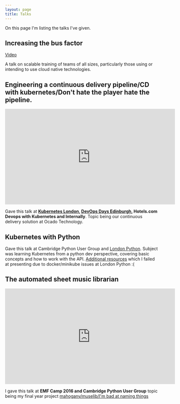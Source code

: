 ```yaml
---
layout: page
title: Talks
---
```


On this page I'm listing the talks I've given.

## Increasing the bus factor

<script async class="speakerdeck-embed" data-id="dc2e602a048b48d2a0de8bb04cc43a17" data-ratio="1.77777777777778" src="//speakerdeck.com/assets/embed.js"></script>

[Video](https://skillsmatter.com/skillscasts/12440-cloud-native-london-august)

A talk on scalable training of teams of all sizes, particularly those using or intending to use cloud native technologies.

## Engineering a continuous delivery pipeline/CD with kubernetes/Don't hate the player hate the pipeline.

<iframe width="560" height="315" src="https://www.youtube.com/embed/ju8jYfbI4zM" frameborder="0" allow="autoplay; encrypted-media" allowfullscreen></iframe>

Gave this talk at **[Kubernetes London](https://skillsmatter.com/skillscasts/10465-deployment-pipelines-with-kubernetes), [DevOps Days Edinburgh](https://www.youtube.com/watch?v=ju8jYfbI4zM&index=4&list=PLXDml-RJxVS2TE61668zelZotjOP3j_yp), Hotels.com Devops with Kubernetes and Internally**. Topic being our continuous delivery solution at Ocado Technology. 
<script async class="speakerdeck-embed" data-id="7671a1747c6b4b639abad58d944725ae" data-ratio="1.77777777777778" src="//speakerdeck.com/assets/embed.js"></script>

## Kubernetes with Python

Gave this talk at Cambridge Python User Group and [London Python](https://skillsmatter.com/skillscasts/11142-kubernetes-and-python). Subject was learning Kubernetes from a python dev perspective, covering basic concepts and how to work with the API. [Additional resources](https://github.com/godley/k8s-talk) which I failed at presenting due to docker/minikube issues at London Python :(

## The automated sheet music librarian

<iframe width="560" height="315" src="https://www.youtube.com/embed/CKUmsGKdNqQ" frameborder="0" allow="autoplay; encrypted-media" allowfullscreen></iframe>

I gave this talk at **EMF Camp 2016 and Cambridge Python User Group** topic being my final year project [mahogany/muselib/I'm bad at naming things](https://github.com/godley/muselib)
